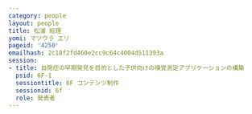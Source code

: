 ```yaml
---
category: people
layout: people
title: 松浦 絵理
yomi: マツウラ エリ
pageid: '4250'
emailhash: 2c18f2fd460e2cc9c64c4004d511393a
session:
- title: 自閉症の早期発見を目的とした子供向けの嗅覚測定アプリケーションの構築
  psid: 6F-1
  sessiontitle: 6F コンテンツ制作
  sessionid: 6f
  role: 発表者
---
```

